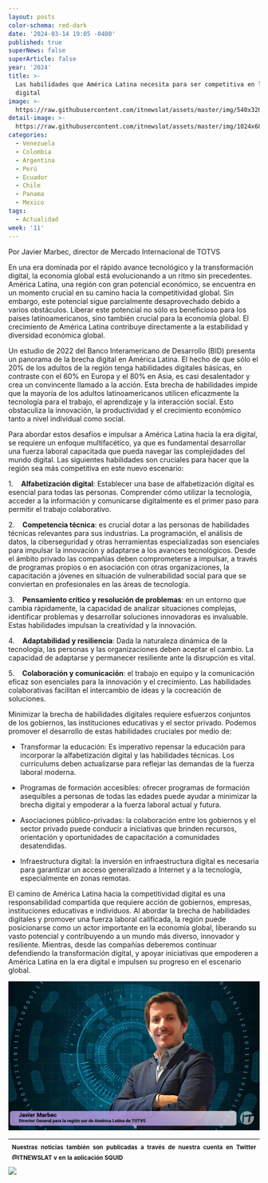 ```yaml
---
layout: posts
color-schema: red-dark
date: '2024-03-14 19:05 -0400'
published: true
superNews: false
superArticle: false
year: '2024'
title: >-
  Las habilidades que América Latina necesita para ser competitiva en la era
  digital
image: >-
  https://raw.githubusercontent.com/itnewslat/assets/master/img/540x320/Javier-Marbec-p.jpg
detail-image: >-
  https://raw.githubusercontent.com/itnewslat/assets/master/img/1024x680/Javier-Marbec-g.jpg
categories:
  - Venezuela
  - Colombia
  - Argentina
  - Perú
  - Ecuador
  - Chile
  - Panama
  - Mexico
tags:
  - Actualidad
week: '11'
---
```

Por Javier Marbec, director de Mercado Internacional de TOTVS

En una era dominada por el rápido avance tecnológico y la transformación digital, la economía global está evolucionando a un ritmo sin precedentes. América Latina, una región con gran potencial económico, se encuentra en un momento crucial en su camino hacia la competitividad global. Sin embargo, este potencial sigue parcialmente desaprovechado debido a varios obstáculos. Liberar este potencial no sólo es beneficioso para los países latinoamericanos, sino también crucial para la economía global. El crecimiento de América Latina contribuye directamente a la estabilidad y diversidad económica global.

Un estudio de 2022 del Banco Interamericano de Desarrollo (BID) presenta un panorama de la brecha digital en América Latina. El hecho de que sólo el 20% de los adultos de la región tenga habilidades digitales básicas, en contraste con el 60% en Europa y el 80% en Asia, es casi desalentador y crea un convincente llamado a la acción. Esta brecha de habilidades impide que la mayoría de los adultos latinoamericanos utilicen eficazmente la tecnología para el trabajo, el aprendizaje y la interacción social. Esto obstaculiza la innovación, la productividad y el crecimiento económico tanto a nivel individual como social.

Para abordar estos desafíos e impulsar a América Latina hacia la era digital, se requiere un enfoque multifacético, ya que es fundamental desarrollar una fuerza laboral capacitada que pueda navegar las complejidades del mundo digital. Las siguientes habilidades son cruciales para hacer que la región sea más competitiva en este nuevo escenario:

1.    **Alfabetización digital**: Establecer una base de alfabetización digital es esencial para todas las personas. Comprender cómo utilizar la tecnología, acceder a la información y comunicarse digitalmente es el primer paso para permitir el trabajo colaborativo.

2.    **Competencia técnica**: es crucial dotar a las personas de habilidades técnicas relevantes para sus industrias. La programación, el análisis de datos, la ciberseguridad y otras herramientas especializadas son esenciales para impulsar la innovación y adaptarse a los avances tecnológicos. Desde el ámbito privado las compañías deben comprometerse a impulsar, a través de programas propios o en asociación con otras organizaciones, la capacitación a jóvenes en situación de vulnerabilidad social para que se conviertan en profesionales en las áreas de tecnología.

3.    **Pensamiento crítico y resolución de problemas**: en un entorno que cambia rápidamente, la capacidad de analizar situaciones complejas, identificar problemas y desarrollar soluciones innovadoras es invaluable. Estas habilidades impulsan la creatividad y la innovación.

4.    **Adaptabilidad y resiliencia**: Dada la naturaleza dinámica de la tecnología, las personas y las organizaciones deben aceptar el cambio. La capacidad de adaptarse y permanecer resiliente ante la disrupción es vital.

5.    **Colaboración y comunicación**: el trabajo en equipo y la comunicación eficaz son esenciales para la innovación y el crecimiento. Las habilidades colaborativas facilitan el intercambio de ideas y la cocreación de soluciones.

Minimizar la brecha de habilidades digitales requiere esfuerzos conjuntos de los gobiernos, las instituciones educativas y el sector privado. Podemos promover el desarrollo de estas habilidades cruciales por medio de:

- Transformar la educación: Es imperativo repensar la educación para incorporar la alfabetización digital y las habilidades técnicas. Los currículums deben actualizarse para reflejar las demandas de la fuerza laboral moderna.

- Programas de formación accesibles: ofrecer programas de formación asequibles a personas de todas las edades puede ayudar a minimizar la brecha digital y empoderar a la fuerza laboral actual y futura.

- Asociaciones público-privadas: la colaboración entre los gobiernos y el sector privado puede conducir a iniciativas que brinden recursos, orientación y oportunidades de capacitación a comunidades desatendidas.

- Infraestructura digital: la inversión en infraestructura digital es necesaria para garantizar un acceso generalizado a Internet y a la tecnología, especialmente en zonas remotas.

El camino de América Latina hacia la competitividad digital es una responsabilidad compartida que requiere acción de gobiernos, empresas, instituciones educativas e individuos. Al abordar la brecha de habilidades digitales y promover una fuerza laboral calificada, la región puede posicionarse como un actor importante en la economía global, liberando su vasto potencial y contribuyendo a un mundo más diverso, innovador y resiliente. Mientras, desde las compañías deberemos continuar defendiendo la transformación digital, y apoyar iniciativas que empoderen a América Latina en la era digital e impulsen su progreso en el escenario global.

![](https://raw.githubusercontent.com/itnewslat/assets/master/img/540x320/Javier-Marbec-p.jpg)

<table style="height: 42px;" width="569">
<tbody>
<tr>
<td style="text-align: justify;"><sub><strong>Nuestras noticias también son publicadas a través de nuestra cuenta en Twitter <a href="https://twitter.com/itnewslat?lang=es">@ITNEWSLAT</a> y en la aplicación <a href="https://squidapp.co/en/">SQUID</a></strong></sub></td>
</tr>
</tbody>
</table>

<img src="https://tracker.metricool.com/c3po.jpg?hash=56f88a41e39ab42c063cc51676587a04"/>
